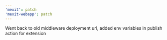 ```yaml
---
'mexit': patch
'mexit-webapp': patch
---
```


Went back to old middleware deployment url, added env variables in publish action for extension
